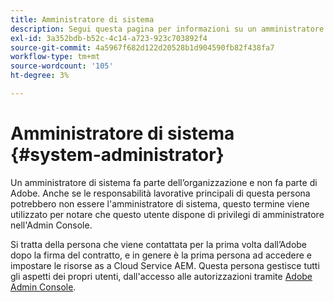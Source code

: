 ```yaml
---
title: Amministratore di sistema
description: Segui questa pagina per informazioni su un amministratore di sistema.
exl-id: 3a352bdb-b52c-4c14-a723-923c703892f4
source-git-commit: 4a5967f682d122d20528b1d904590fb82f438fa7
workflow-type: tm+mt
source-wordcount: '105'
ht-degree: 3%

---
```


# Amministratore di sistema {#system-administrator}

Un amministratore di sistema fa parte dell’organizzazione e non fa parte di Adobe. Anche se le responsabilità lavorative principali di questa persona potrebbero non essere l&#39;amministratore di sistema, questo termine viene utilizzato per notare che questo utente dispone di privilegi di amministratore nell&#39;Admin Console.

Si tratta della persona che viene contattata per la prima volta dall’Adobe dopo la firma del contratto, e in genere è la prima persona ad accedere e impostare le risorse as a Cloud Service AEM. Questa persona gestisce tutti gli aspetti dei propri utenti, dall&#39;accesso alle autorizzazioni tramite [Adobe Admin Console](/help/onboarding/learn-concepts/admin-console.md).
